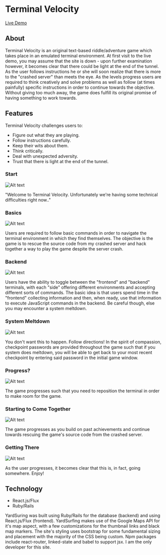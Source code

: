 # Terminal Velocity


[Live Demo](www.bradneal14.github.io/terminalVelocity)


## About

Terminal Velocity is an original text-based riddle/adventure game which takes place in an emulated terminal environment. At first visit to the live demo, you may assume that the site is down - upon further examination however, it becomes clear that there could be light at the end of the tunnel. As the user follows instructions he or she will soon realize that there is more to the "crashed server" than meets the eye. As the levels progress users are required to think creatively and solve problems as well as follow (at times painfully) specific instructions in order to continue towards the objective. Without giving too much away, the game does fulfill its original promise of having something to work towards.

## Features

Terminal Velocity challenges users to:
+ Figure out what they are playing.
+ Follow instructions carefully.
+ Keep their wits about them.
+ Think critically.
+ Deal with unexpected adversity.
+ Trust that there is light at the end of the tunnel.


### Start
![Alt text](http://i.imgur.com/Q4WFZhM.png)

"Welcome to Terminal Velocity. Unfortunately we're having some technical difficulties right now.."

### Basics
![Alt text](https://media.giphy.com/media/l0NhXmq2oljFwCQdq/giphy.gif)

Users are required to follow basic commands in order to navigate the terminal environment in which they find themselves. The objective is the game is to rescue the source code from my crashed server and hack together a way to play the game despite the server crash.

### Backend
![Alt text](http://i.imgur.com/VtXsct5.png)

Users have the ability to toggle between the "frontend" and "backend" terminals, with each "side" offering different environments and accepting different sorts of commands. The basic idea is that users spend time in the "frontend" collecting information and then, when ready, use that information to execute JavaScript commands in the backend. Be careful though, else you may encounter a system meltdown.

### System Meltdown
![Alt text](http://i.imgur.com/QJdNXUP.png)

You don't want this to happen. Follow directions!
In the spirit of compassion, checkpoint passwords are provided throughout the game such that if you system does meltdown, you will be able to get back to your most recent checkpoint by entering said password in the initial game window.

### Progress?
![Alt text](http://i.imgur.com/wrP9ST4.png)

The game progresses such that you need to reposition the terminal in order to make room for the game.


### Starting to Come Together
![Alt text](http://i.imgur.com/2mqZMid.png)

The game progresses as you build on past achievements and continue towards rescuing the game's source code from the crashed server.


### Getting There
![Alt text]()

As the user progresses, it becomes clear that this is, in fact, going somewhere. Enjoy!


## Technology
+ React.js/Flux
+ Ruby/Rails


YardSuring was built using Ruby/Rails for the database (backend) and using React.js/Flux (frontend). YardSurfing makes use of the Google Maps API for it's map aspect, with a few customizations for the thumbnail links and black map markers. The site's styling uses bootstrap for some fundamental sizing and placement with the majority of the CSS being custom. Npm packages include react-router, linked-state and babel to support jsx. I am the only developer for this site.
